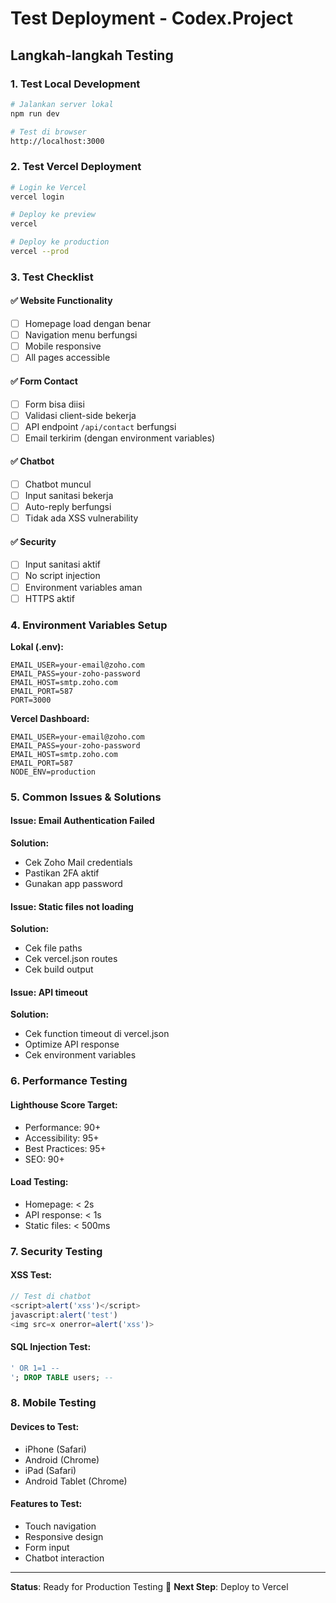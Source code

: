 # Test Deployment - Codex.Project

## Langkah-langkah Testing

### 1. Test Local Development
```bash
# Jalankan server lokal
npm run dev

# Test di browser
http://localhost:3000
```

### 2. Test Vercel Deployment
```bash
# Login ke Vercel
vercel login

# Deploy ke preview
vercel

# Deploy ke production
vercel --prod
```

### 3. Test Checklist

#### ✅ Website Functionality
- [ ] Homepage load dengan benar
- [ ] Navigation menu berfungsi
- [ ] Mobile responsive
- [ ] All pages accessible

#### ✅ Form Contact
- [ ] Form bisa diisi
- [ ] Validasi client-side bekerja
- [ ] API endpoint `/api/contact` berfungsi
- [ ] Email terkirim (dengan environment variables)

#### ✅ Chatbot
- [ ] Chatbot muncul
- [ ] Input sanitasi bekerja
- [ ] Auto-reply berfungsi
- [ ] Tidak ada XSS vulnerability

#### ✅ Security
- [ ] Input sanitasi aktif
- [ ] No script injection
- [ ] Environment variables aman
- [ ] HTTPS aktif

### 4. Environment Variables Setup

**Lokal (.env):**
```
EMAIL_USER=your-email@zoho.com
EMAIL_PASS=your-zoho-password
EMAIL_HOST=smtp.zoho.com
EMAIL_PORT=587
PORT=3000
```

**Vercel Dashboard:**
```
EMAIL_USER=your-email@zoho.com
EMAIL_PASS=your-zoho-password
EMAIL_HOST=smtp.zoho.com
EMAIL_PORT=587
NODE_ENV=production
```

### 5. Common Issues & Solutions

#### Issue: Email Authentication Failed
**Solution:** 
- Cek Zoho Mail credentials
- Pastikan 2FA aktif
- Gunakan app password

#### Issue: Static files not loading
**Solution:**
- Cek file paths
- Cek vercel.json routes
- Cek build output

#### Issue: API timeout
**Solution:**
- Cek function timeout di vercel.json
- Optimize API response
- Cek environment variables

### 6. Performance Testing

#### Lighthouse Score Target:
- Performance: 90+
- Accessibility: 95+
- Best Practices: 95+
- SEO: 90+

#### Load Testing:
- Homepage: < 2s
- API response: < 1s
- Static files: < 500ms

### 7. Security Testing

#### XSS Test:
```javascript
// Test di chatbot
<script>alert('xss')</script>
javascript:alert('test')
<img src=x onerror=alert('xss')>
```

#### SQL Injection Test:
```sql
' OR 1=1 --
'; DROP TABLE users; --
```

### 8. Mobile Testing

#### Devices to Test:
- iPhone (Safari)
- Android (Chrome)
- iPad (Safari)
- Android Tablet (Chrome)

#### Features to Test:
- Touch navigation
- Responsive design
- Form input
- Chatbot interaction

---

**Status**: Ready for Production Testing 🧪
**Next Step**: Deploy to Vercel 